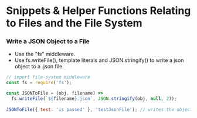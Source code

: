 # Snippets & Helper Functions Relating to Files and the File System

### Write a JSON Object to a File
- Use the "fs" middleware.
- Use fs.writeFile(), template literals and JSON.stringify() to write a json object to a .json file.
```javascript
// import file-system middleware
const fs = require('fs');

const JSONToFile = (obj, filename) =>
  fs.writeFile(`${filename}.json`, JSON.stringify(obj, null, 2));
  
JSONToFile({ test: 'is passed' }, 'testJsonFile'); // writes the object to 'testJsonFile.json'
```
